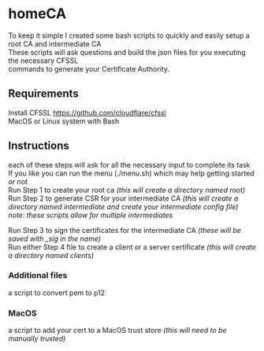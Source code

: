 # homeCA
To keep it simple I created some bash scripts to quickly and easily setup a root CA and intermediate CA  
These scripts will ask questions and build the json files for you executing the necessary CFSSL  
commands to generate your Certificate Authority.

## Requirements
Install CFSSL https://github.com/cloudflare/cfssl  
MacOS or Linux system with Bash

## Instructions
each of these steps will ask for all the necessary input to complete its task  
If you like you can run the menu (./menu.sh) which may help getting started *or not*  
Run Step 1 to create your root ca *(this will create a directory named root)*  
Run Step 2 to generate CSR for your intermediate CA *(this will create a directory named intermediate and create your intermediate config file)*  
*note: these scripts allow for multiple intermediates*  

Run Step 3 to sign the certificates for the intermediate CA *(these will be saved with _sig in the name)*  
Run either Step 4 file to create a client or a server certificate *(this will create a directory named clients)*  
  
### Additional files  
a script to convert pem to p12  
### MacOS
a script to add your cert to a MacOS trust store *(this will need to be manually trusted)*  
